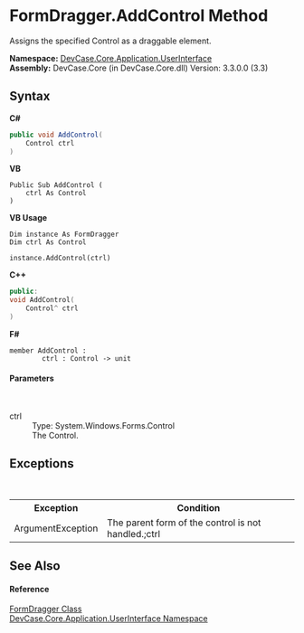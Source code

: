 # FormDragger.AddControl Method 
 

Assigns the specified Control as a draggable element.

**Namespace:**&nbsp;<a href="N_DevCase_Core_Application_UserInterface">DevCase.Core.Application.UserInterface</a><br />**Assembly:**&nbsp;DevCase.Core (in DevCase.Core.dll) Version: 3.3.0.0 (3.3)

## Syntax

**C#**<br />
``` C#
public void AddControl(
	Control ctrl
)
```

**VB**<br />
``` VB
Public Sub AddControl ( 
	ctrl As Control
)
```

**VB Usage**<br />
``` VB Usage
Dim instance As FormDragger
Dim ctrl As Control

instance.AddControl(ctrl)
```

**C++**<br />
``` C++
public:
void AddControl(
	Control^ ctrl
)
```

**F#**<br />
``` F#
member AddControl : 
        ctrl : Control -> unit 

```


#### Parameters
&nbsp;<dl><dt>ctrl</dt><dd>Type: System.Windows.Forms.Control<br />The Control.</dd></dl>

## Exceptions
&nbsp;<table><tr><th>Exception</th><th>Condition</th></tr><tr><td>ArgumentException</td><td>The parent form of the control is not handled.;ctrl</td></tr></table>

## See Also


#### Reference
<a href="T_DevCase_Core_Application_UserInterface_FormDragger">FormDragger Class</a><br /><a href="N_DevCase_Core_Application_UserInterface">DevCase.Core.Application.UserInterface Namespace</a><br />